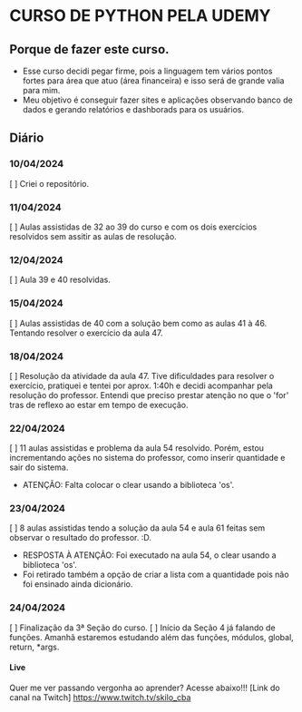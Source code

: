 # CURSO DE PYTHON PELA UDEMY

## Porque de fazer este curso.
- Esse curso decidi pegar firme, pois a linguagem tem vários pontos fortes para área que atuo (área financeira) e isso será de grande valia para mim.
- Meu objetivo é conseguir fazer sites e aplicações observando banco de dados e gerando relatórios e dashborads para os usuários.

## Diário

### 10/04/2024
[ ] Criei o repositório.

### 11/04/2024
[ ] Aulas assistidas de 32 ao 39 do curso e com os dois exercícios resolvidos sem assitir as aulas de resolução.

### 12/04/2024
[ ] Aula 39 e 40 resolvidas.

### 15/04/2024
[ ] Aulas assistidas de 40 com a solução bem como as aulas 41 à 46. Tentando resolver o exercício da aula 47.

### 18/04/2024
[ ] Resolução da atividade da aula 47. Tive dificuldades para resolver o exercício, pratiquei e tentei por aprox. 1:40h e decidi acompanhar pela resolução do professor. Entendi que preciso prestar atenção no que o 'for' tras de reflexo ao estar em tempo de execução.

### 22/04/2024
[ ] 11 aulas assistidas e problema da aula 54 resolvido. Porém, estou incrementando ações no sistema do professor, como inserir quantidade e sair do sistema.
- ATENÇÃO: Falta colocar o <quote>clear</quote> usando a biblioteca 'os'.

### 23/04/2024
[ ] 8 aulas assistidas tendo a solução da aula 54 e aula 61 feitas sem observar o resultado do professor. :D.
- RESPOSTA À ATENÇÃO: Foi executado na aula 54, o <quote>clear</quote> usando a biblioteca 'os'.
- Foi retirado também a opção de criar a lista com a quantidade pois não foi ensinado ainda dicionário.

### 24/04/2024
[ ] Finalização da 3ª Seção do curso.
[ ] Início da Seção 4 já falando de funções. Amanhã estaremos estudando além das funções, módulos, global, return, *args.

#### Live
Quer me ver passando vergonha ao aprender? Acesse abaixo!!!
[Link do canal na Twitch] <https://www.twitch.tv/skilo_cba>